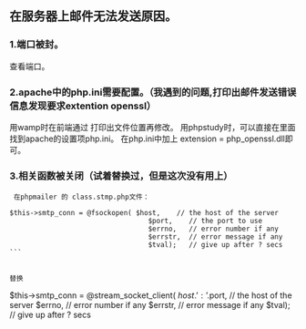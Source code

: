 ## 在服务器上邮件无法发送原因。
### 1.端口被封。
  查看端口。
### 2.apache中的php.ini需要配置。（我遇到的问题,打印出邮件发送错误信息发现要求extention openssl）
 用wamp时在前端通过  <?php echo phpinfo(); ?>打印出文件位置再修改。
 用phpstudy时，可以直接在里面找到apache的设置项php.ini。
 在php.ini中加上 extension = php_openssl.dll即可。
### 3.相关函数被关闭（试着替换过，但是这次没有用上）

     在phpmailer 的 class.stmp.php文件：
```
$this->smtp_conn = @fsockopen( $host,    // the host of the server  
                                  $port,    // the port to use  
                                  $errno,   // error number if any  
                                  $errstr,  // error message if any  
                                  $tval);   // give up after ? secs  ```
                                     
                                     
替换

```
$this->smtp_conn = @stream_socket_client( $host.’:’.$port,    // the host of the server
                                  $errno,   // error number if any
                                  $errstr,  // error message if any
                                  $tval);   // give up after ? secs
  
```
